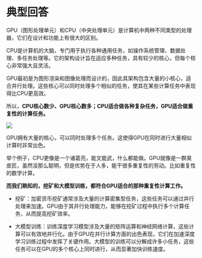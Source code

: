 # 典型回答


GPU（图形处理单元）和CPU（中央处理单元）是计算机中两种不同类型的处理器，它们在设计和功能上有很大的区别。

<font style="color:rgb(55, 65, 81);background-color:rgb(247, 247, 248);"></font>

CPU是计算机的大脑，专门用于执行各种通用任务，如操作系统管理、数据处理、多任务处理等。它的架构设计旨在适应多种任务，具有较少的核心，但每个核心非常强大且灵活。



GPU最初是为图形渲染和图像处理而设计的，因此其架构包含大量的小核心，适合并行处理。这些核心可以同时处理多个相似的任务，使其在某些计算任务中表现得比CPU更高效。



所以，**CPU核心数少、GPU核心数多；CPU适合做各种复杂任务，GPU适合做重复性的计算任务。**



![](https://cdn.nlark.com/yuque/0/2023/png/5378072/1691814537884-b90a8319-cf83-46d5-9a0c-f750766cc8bd.png)

GPU拥有大量的核心，可以同时处理多个任务。这使得GPU在同时进行大量相似计算时非常出色。



举个例子，CPU更像是一个诸葛亮，能文能武，什么都能做。GPU就像是一群臭皮匠，虽然没那么聪明，但是优势在于人多，能干很多重复性的劳动。比如重复性的数学计算。



**而我们熟知的，挖矿和大模型训练，都符合GPU适合的那种重复性计算工作。**



+ 挖矿：加密货币挖矿通常涉及大量的计算密集型任务，这些任务可以通过并行处理来加速。GPU由于其并行处理能力，能够在挖矿过程中执行多个计算任务，从而提高挖矿效率。



+ 大模型训练：训练深度学习模型涉及大量的矩阵运算和神经网络计算，这些计算可以有效地并行化。由于GPU在并行计算方面的出色表现，它们在加速深度学习训练过程中发挥了关键作用。大模型的训练可以分解成许多小任务，这些任务可以在GPU的多个核心上同时进行，从而显著加快训练速度。

  


